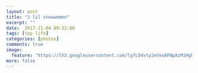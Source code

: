 ```yaml
---
layout: post
title: "2 lil snowwomen"
excerpt: ""
date:  2017-11-04 09:32:00
tags: [tpp life]
categories: [photos]
comments: true
image:
  feature: "https://lh3.googleusercontent.com/lgfLO4vty2eVeoAFNpAzM1HgFG7lgWL6bM-N7JPA5ykg5bLrYAdRrXpXvjPwqR720KIkGSxbzj-e5eXIdQzblVKcFUlgXqJQY4kolnrI91eilosabitOUQEgtrkOnEudlLa-0QrHAm67LOEVunNhLxgEkAd1Ibh06c1BknGKKaxCjUgc7D-HXyRiGYmPmrBnsZZSg1SKZ35IbQztXQ_7oQHMn6V86nHkF4N4-1Sdc08nKKtWow9MDYG-0VOnE94WklYjsiTC_kvS4hjk12afMsmUlVmFn0EBRFaiaWjFEUvcTatU7omqACrlUqmZCBGJ0cxYNKDROfBleXXYx6Fy_APa1dpY3Gbj5DiqK-Fd2s8sXuo5f1d5LGvoB2BHOQ7Ewfad6LCtZCvHVeoklv07KjankNcEeh7El-hSplP3I16wox83Jq3KkU4zD8cm8SKF4hJ_js7CwNOKR5y6l0APO-nnFJm60htZRNRHvM1prGw6QUI3_BRgtRDE4UZBGpGMbyDRsGpsOLsJXHXcZdIGc2sI41_ak0dgsnOShek_ThaFc2N2j7bskyXKAUHdmOGfju3IdXYYzNqAkXh-f7c7acfYRHBwn8CWoMLqq7PGyxd7A3C6SqQ9vFE6_-P8icskjoiHGoZ7rtblPBE4n1pKKoLEPKHxpc9i1WXN=w684-h458-no"
more: false
---
```

